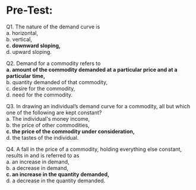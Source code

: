# Pre-Test:

Q1. The nature of the demand curve is <br>
a. horizontal,<br>
b. vertical,<br>
**c. downward sloping,**<br>
d. upward sloping.<br>

Q2. Demand for a commodity refers to<br>
**a. amount of the commodity demanded at a particular price and at a particular time,**<br>
b. quantity demanded of that commodity,<br>
c. desire for the commodity,<br>
d. need for the commodity.<br>

Q3. In drawing an individual’s demand curve for a commodity, all but which one of the following are kept constant?<br>
a. The individual's money income,<br>
b. the price of other commodities,<br>
**c. the price of the commodity under consideration,**<br>
d. the tastes of the individual.<br>

Q4. A fall in the price of a commodity, holding everything else constant, results in and is referred to as <br>
a. an increase in demand,<br>
b. a decrease in demand,<br>
**c. an increase in the quantity demanded,**<br>
d. a decrease in the quantity demanded.<br>
